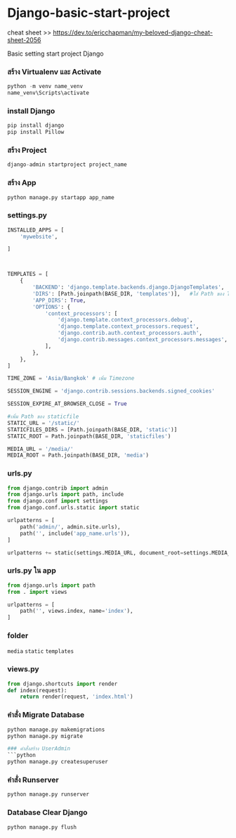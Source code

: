 # Django-basic-start-project


cheat sheet  >> https://dev.to/ericchapman/my-beloved-django-cheat-sheet-2056


Basic setting start project Django 
### สร้าง Virtualenv และ Activate
```python
python -m venv name_venv
name_venv\Scripts\activate
```
### install Django
```python
pip install django
pip install Pillow
```
### สร้าง Project
```python
django-admin startproject project_name 
```
### สร้าง App 
```python
python manage.py startapp app_name
```
### settings.py 
```python #เพิ่ม App ที่สร้างเข้าไปใน Project ที่ไฟล์ Setting.py
INSTALLED_APPS = [
	'mywebsite',

]



TEMPLATES = [
    {
        'BACKEND': 'django.template.backends.django.DjangoTemplates',
        'DIRS': [Path.joinpath(BASE_DIR, 'templates')],   #ใส่ Path ของ Templates
        'APP_DIRS': True,
        'OPTIONS': {
            'context_processors': [
                'django.template.context_processors.debug',
                'django.template.context_processors.request',
                'django.contrib.auth.context_processors.auth',
                'django.contrib.messages.context_processors.messages',
            ],
        },
    },
]

TIME_ZONE = 'Asia/Bangkok' # เพิ่ม Timezone

SESSION_ENGINE = 'django.contrib.sessions.backends.signed_cookies'

SESSION_EXPIRE_AT_BROWSER_CLOSE = True

#เพิ่ม Path ของ staticfile
STATIC_URL = '/static/'
STATICFILES_DIRS = [Path.joinpath(BASE_DIR, 'static')]
STATIC_ROOT = Path.joinpath(BASE_DIR, 'staticfiles')

MEDIA_URL = '/media/'
MEDIA_ROOT = Path.joinpath(BASE_DIR, 'media')
```
### urls.py 
```python
from django.contrib import admin
from django.urls import path, include
from django.conf import settings
from django.conf.urls.static import static

urlpatterns = [
    path('admin/', admin.site.urls),
    path('', include('app_name.urls')),
]

urlpatterns += static(settings.MEDIA_URL, document_root=settings.MEDIA_ROOT) 
```
### urls.py ใน app
```python
from django.urls import path
from . import views

urlpatterns = [
    path('', views.index, name='index'),
]
```
### folder
`media`
`static`
`templates`
### views.py
```python
from django.shortcuts import render
def index(request):
    return render(request, 'index.html')
```
### คำสั่ง Migrate Database
```python
python manage.py makemigrations
python manage.py migrate

### คำสั่งสร้าง UserAdmin
```python
python manage.py createsuperuser
```
### คำสั่ง Runserver
```python
python manage.py runserver
```
### Database Clear Django 
```python
python manage.py flush
```
